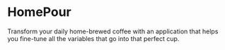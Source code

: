 # HomePour
Transform your daily home-brewed coffee with an application that helps you fine-tune all the variables that go into that perfect cup.
